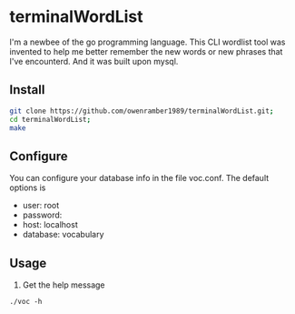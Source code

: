 # terminalWordList

I'm a newbee of the go programming language. This CLI wordlist tool was invented to help me better remember the new words or new phrases that I've encounterd. And it was built upon mysql.

## Install

```zsh
git clone https://github.com/owenramber1989/terminalWordList.git;
cd terminalWordList;
make
```

## Configure

You can configure your database info in the file voc.conf. The default options is

- user: root
- password:
- host: localhost
- database: vocabulary

## Usage

1. Get the help message

`./voc -h`
